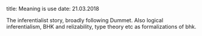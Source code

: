 title: Meaning is use
date: 21.03.2018

The inferentialist story, broadly following Dummet. Also logical inferentialism, BHK and relizability, type theory etc as formalizations of bhk.

